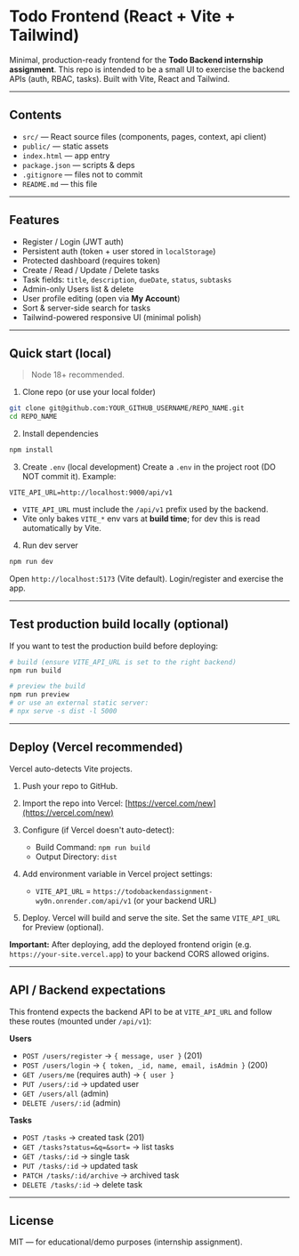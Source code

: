 # Todo Frontend (React + Vite + Tailwind)

Minimal, production-ready frontend for the **Todo Backend internship assignment**.
This repo is intended to be a small UI to exercise the backend APIs (auth, RBAC, tasks). Built with Vite, React and Tailwind.

---

## Contents

* `src/` — React source files (components, pages, context, api client)
* `public/` — static assets
* `index.html` — app entry
* `package.json` — scripts & deps
* `.gitignore` — files not to commit
* `README.md` — this file

---

## Features

* Register / Login (JWT auth)
* Persistent auth (token + user stored in `localStorage`)
* Protected dashboard (requires token)
* Create / Read / Update / Delete tasks
* Task fields: `title`, `description`, `dueDate`, `status`, `subtasks`
* Admin-only Users list & delete
* User profile editing (open via **My Account**)
* Sort & server-side search for tasks
* Tailwind-powered responsive UI (minimal polish)

---

## Quick start (local)

> Node 18+ recommended.

1. Clone repo (or use your local folder)

```bash
git clone git@github.com:YOUR_GITHUB_USERNAME/REPO_NAME.git
cd REPO_NAME
```

2. Install dependencies

```bash
npm install
```

3. Create `.env` (local development)
   Create a `.env` in the project root (DO NOT commit it). Example:

```
VITE_API_URL=http://localhost:9000/api/v1
```

* `VITE_API_URL` must include the `/api/v1` prefix used by the backend.
* Vite only bakes `VITE_*` env vars at **build time**; for dev this is read automatically by Vite.

4. Run dev server

```bash
npm run dev
```

Open `http://localhost:5173` (Vite default). Login/register and exercise the app.

---

## Test production build locally (optional)

If you want to test the production build before deploying:

```bash
# build (ensure VITE_API_URL is set to the right backend)
npm run build

# preview the build
npm run preview
# or use an external static server:
# npx serve -s dist -l 5000
```

---

## Deploy (Vercel recommended)

Vercel auto-detects Vite projects.

1. Push your repo to GitHub.
2. Import the repo into Vercel: [https://vercel.com/new](https://vercel.com/new)
3. Configure (if Vercel doesn't auto-detect):

   * Build Command: `npm run build`
   * Output Directory: `dist`
4. Add environment variable in Vercel project settings:

   * `VITE_API_URL` = `https://todobackendassignment-wy0n.onrender.com/api/v1` (or your backend URL)
5. Deploy. Vercel will build and serve the site. Set the same `VITE_API_URL` for Preview (optional).

**Important:** After deploying, add the deployed frontend origin (e.g. `https://your-site.vercel.app`) to your backend CORS allowed origins.

---

## API / Backend expectations

This frontend expects the backend API to be at `VITE_API_URL` and follow these routes (mounted under `/api/v1`):

**Users**

* `POST /users/register` → `{ message, user }` (201)
* `POST /users/login` → `{ token, _id, name, email, isAdmin }` (200)
* `GET /users/me` (requires auth) → `{ user }`
* `PUT /users/:id` → updated user
* `GET /users/all` (admin)
* `DELETE /users/:id` (admin)

**Tasks**

* `POST /tasks` → created task (201)
* `GET /tasks?status=&q=&sort=` → list tasks
* `GET /tasks/:id` → single task
* `PUT /tasks/:id` → updated task
* `PATCH /tasks/:id/archive` → archived task
* `DELETE /tasks/:id` → delete task

---

## License

MIT — for educational/demo purposes (internship assignment).

